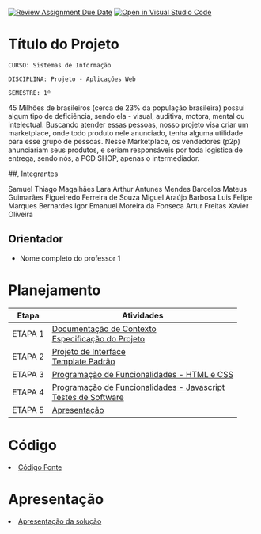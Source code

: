 [![Review Assignment Due Date](https://classroom.github.com/assets/deadline-readme-button-24ddc0f5d75046c5622901739e7c5dd533143b0c8e959d652212380cedb1ea36.svg)](https://classroom.github.com/a/c1_paze5)
[![Open in Visual Studio Code](https://classroom.github.com/assets/open-in-vscode-718a45dd9cf7e7f842a935f5ebbe5719a5e09af4491e668f4dbf3b35d5cca122.svg)](https://classroom.github.com/online_ide?assignment_repo_id=11591920&assignment_repo_type=AssignmentRepo)
# Título do Projeto

`CURSO: Sistemas de Informação`

`DISCIPLINA: Projeto - Aplicações Web`

`SEMESTRE: 1º`

45 Milhões de brasileiros (cerca de 23% da população brasileira) possui algum tipo de deficiência, sendo ela - visual, auditiva, motora, mental ou intelectual. 
Buscando atender essas pessoas, nosso projeto visa criar um marketplace, onde todo produto nele anunciado, tenha alguma utilidade para esse grupo de pessoas.
Nesse Marketplace, os vendedores (p2p) anunciariam seus produtos, e seriam responsáveis por toda logistica de entrega, sendo nós, a PCD SHOP, apenas o intermediador.

##, Integrantes

Samuel Thiago Magalhães Lara
Arthur Antunes Mendes Barcelos
Mateus Guimarães Figueiredo Ferreira de Souza
Miguel Araújo Barbosa
Luis Felipe Marques Bernardes
Igor Emanuel Moreira da Fonseca
Artur Freitas Xavier Oliveira

## Orientador

* Nome completo do professor 1

# Planejamento

| Etapa         | Atividades |
|  :----:   | ----------- |
| ETAPA 1         |[Documentação de Contexto](docs/context.md) <br> [Especificação do Projeto](docs/especification.md) |
| ETAPA 2         |[Projeto de Interface](docs/interface.md) <br> [Template Padrão](docs/template.md) |
| ETAPA 3         |[Programação de Funcionalidades - HTML e CSS](docs/development.md) |
| ETAPA 4        |[Programação de Funcionalidades - Javascript](docs/development.md) <br> [Testes de Software ](docs/tests.md) |
| ETAPA 5         | [Apresentação](presentation/README.md) |

# Código

<li><a href="src/README.md"> Código Fonte</a></li>

# Apresentação

<li><a href="presentation/README.md"> Apresentação da solução</a></li>
